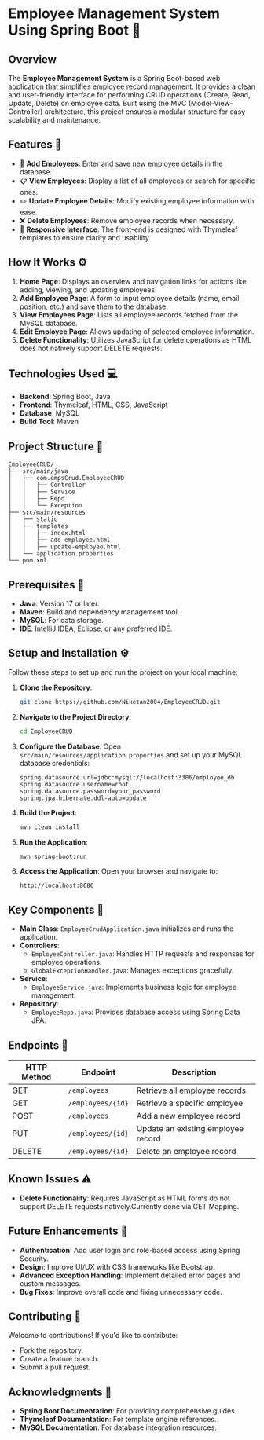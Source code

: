 # Employee Management System Using Spring Boot 🚀

## Overview
The **Employee Management System** is a Spring Boot-based web application that simplifies employee record management. It provides a clean and user-friendly interface for performing CRUD operations (Create, Read, Update, Delete) on employee data. Built using the MVC (Model-View-Controller) architecture, this project ensures a modular structure for easy scalability and maintenance.

## Features 🌟
- 📝 **Add Employees**: Enter and save new employee details in the database.
- 📋 **View Employees**: Display a list of all employees or search for specific ones.
- ✏️ **Update Employee Details**: Modify existing employee information with ease.
- ❌ **Delete Employees**: Remove employee records when necessary.
- 🎨 **Responsive Interface**: The front-end is designed with Thymeleaf templates to ensure clarity and usability.

## How It Works ⚙️
1. **Home Page**: Displays an overview and navigation links for actions like adding, viewing, and updating employees.
2. **Add Employee Page**: A form to input employee details (name, email, position, etc.) and save them to the database.
3. **View Employees Page**: Lists all employee records fetched from the MySQL database.
4. **Edit Employee Page**: Allows updating of selected employee information.
5. **Delete Functionality**: Utilizes JavaScript for delete operations as HTML does not natively support DELETE requests.

## Technologies Used 💻
- **Backend**: Spring Boot, Java
- **Frontend**: Thymeleaf, HTML, CSS, JavaScript
- **Database**: MySQL
- **Build Tool**: Maven

## Project Structure 📂
```
EmployeeCRUD/
├── src/main/java
│   ├── com.empsCrud.EmployeeCRUD
│   │   ├── Controller
│   │   ├── Service
│   │   ├── Repo
│   │   └── Exception
├── src/main/resources
│   ├── static
│   ├── templates
│   │   ├── index.html
│   │   ├── add-employee.html
│   │   ├── update-employee.html
│   └── application.properties
└── pom.xml
```

## Prerequisites 📌
- **Java**: Version 17 or later.
- **Maven**: Build and dependency management tool.
- **MySQL**: For data storage.
- **IDE**: IntelliJ IDEA, Eclipse, or any preferred IDE.

## Setup and Installation ⚙️
Follow these steps to set up and run the project on your local machine:

1. **Clone the Repository**:
   ```bash
   git clone https://github.com/Niketan2004/EmployeeCRUD.git
   ```

2. **Navigate to the Project Directory**:
   ```bash
   cd EmployeeCRUD
   ```

3. **Configure the Database**:
   Open `src/main/resources/application.properties` and set up your MySQL database credentials:
   ```properties
   spring.datasource.url=jdbc:mysql://localhost:3306/employee_db
   spring.datasource.username=root
   spring.datasource.password=your_password
   spring.jpa.hibernate.ddl-auto=update
   ```

4. **Build the Project**:
   ```bash
   mvn clean install
   ```

5. **Run the Application**:
   ```bash
   mvn spring-boot:run
   ```

6. **Access the Application**:
   Open your browser and navigate to:
   ```
   http://localhost:8080
   ```

## Key Components 🔑
- **Main Class**: `EmployeeCrudApplication.java` initializes and runs the application.
- **Controllers**:
  - `EmployeeController.java`: Handles HTTP requests and responses for employee operations.
  - `GlobalExceptionHandler.java`: Manages exceptions gracefully.
- **Service**:
  - `EmployeeService.java`: Implements business logic for employee management.
- **Repository**:
  - `EmployeeRepo.java`: Provides database access using Spring Data JPA.

## Endpoints 📡
| HTTP Method | Endpoint          | Description                       |
|-------------|-------------------|-----------------------------------|
| GET         | `/employees`      | Retrieve all employee records     |
| GET         | `/employees/{id}` | Retrieve a specific employee      |
| POST        | `/employees`      | Add a new employee record         |
| PUT         | `/employees/{id}` | Update an existing employee record|
| DELETE      | `/employees/{id}` | Delete an employee record         |

## Known Issues ⚠️
- **Delete Functionality**: Requires JavaScript as HTML forms do not support DELETE requests natively.Currently done via GET Mapping.

## Future Enhancements 🔮
- **Authentication**: Add user login and role-based access using Spring Security.
- **Design**: Improve UI/UX with CSS frameworks like Bootstrap.
- **Advanced Exception Handling**: Implement detailed error pages and custom messages.
- **Bug Fixes**: Improve overall code and fixing unnecessary code.

## Contributing 🤝
 Welcome to contributions! If you'd like to contribute:
- Fork the repository.
- Create a feature branch.
- Submit a pull request.

## Acknowledgments 🙌
- **Spring Boot Documentation**: For providing comprehensive guides.
- **Thymeleaf Documentation**: For template engine references.
- **MySQL Documentation**: For database integration resources.


